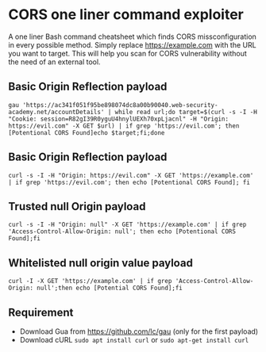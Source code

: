 # CORS one liner command exploiter

A one liner Bash command cheatsheet which finds CORS missconfiguration in every possible method. Simply replace https://example.com with the URL you want to target. This will help you scan for CORS vulnerability without the need of an external tool.

## Basic Origin Reflection payload

`gau 'https://ac341f051f95be898074dc8a00b90040.web-security-academy.net/accountDetails' | while read url;do target=$(curl -s -I -H "Cookie: session=R82gI39R0yguU4hnylUEXh70xpLjacnl" -H "Origin: https://evil.com" -X GET $url) | if grep 'https://evil.com'; then [Potentional CORS Found]echo $target;fi;done`

## Basic Origin Reflection payload

`curl -s -I -H "Origin: https://evil.com" -X GET 'https://example.com' | if grep 'https://evil.com'; then echo [Potentional CORS Found]; fi`

## Trusted null Origin payload
`curl -s -I -H "Origin: null" -X GET 'https://example.com' | if grep 'Access-Control-Allow-Origin: null'; then echo [Potentional CORS Found];fi`

## Whitelisted null origin value payload
`curl -I -X GET 'https://example.com' | if grep 'Access-Control-Allow-Origin: null';then echo [Potential CORS Found];fi`


## Requirement

- Download Gua from https://github.com/lc/gau (only for the first payload)
- Download cURL `sudo apt install curl` or `sudo apt-get install curl`
